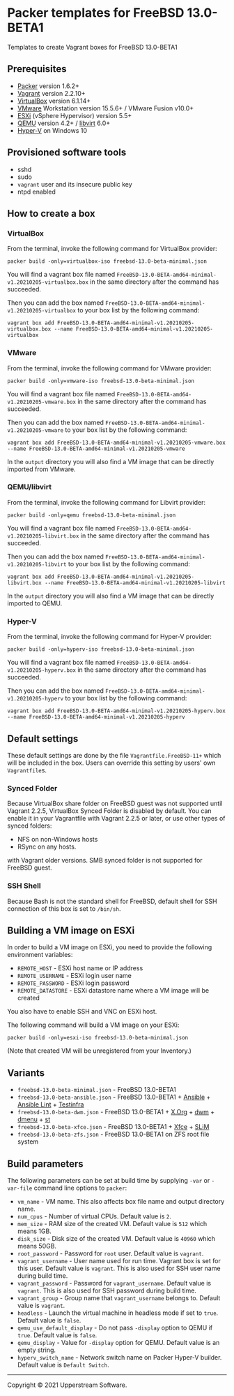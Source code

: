 # Packer templates for FreeBSD 13.0-BETA1

Templates to create Vagrant boxes for FreeBSD 13.0-BETA1

## Prerequisites

* [Packer][] version 1.6.2+
* [Vagrant][] version 2.2.10+
* [VirtualBox][] version 6.1.14+
* [VMware][] Workstation version 15.5.6+ / VMware Fusion v10.0+
* [ESXi][] (vSphere Hypervisor) version 5.5+
* [QEMU][] version 4.2+ / [libvirt][] 6.0+
* [Hyper-V][] on Windows 10

[ESXi]: http://www.vmware.com/products/vsphere-hypervisor
    "Free VMware vSphere Hypervisor, Free Virtualization (ESXi)"
[Hyper-V]: https://docs.microsoft.com/en-us/virtualization/hyper-v-on-windows/about/
    "Introduction to Hyper-V on Windows 10 | Microsoft Docs"
[libvirt]: https://libvirt.org/ "libvirt: The virtualization API"
[Packer]: https://www.packer.io/ "Packer by HashiCorp"
[QEMU]: https://www.qemu.org/ "QEMU"
[Vagrant]: https://www.vagrantup.com/ "Vagrant"
[VirtualBox]: https://www.virtualbox.org/ "Oracle VM VirtualBox"
[VMware]: http://www.vmware.com/
    "VMware Virtualization for Desktop &amp; Server, Application,
    Public &amp; Hybrid Clouds"

## Provisioned software tools

* sshd
* sudo
* `vagrant` user and its insecure public key
* ntpd enabled

## How to create a box

### VirtualBox

From the terminal, invoke the following command for VirtualBox provider:

    packer build -only=virtualbox-iso freebsd-13.0-beta-minimal.json

You will find a vagrant box file named `FreeBSD-13.0-BETA-amd64-minimal-v1.20210205-virtualbox.box`
in the same directory after the command has succeeded.

Then you can add the box named `FreeBSD-13.0-BETA-amd64-minimal-v1.20210205-virtualbox`
to your box list by the following command:

    vagrant box add FreeBSD-13.0-BETA-amd64-minimal-v1.20210205-virtualbox.box --name FreeBSD-13.0-BETA-amd64-minimal-v1.20210205-virtualbox

### VMware

From the terminal, invoke the following command for VMware provider:

    packer build -only=vmware-iso freebsd-13.0-beta-minimal.json

You will find a vagrant box file named `FreeBSD-13.0-BETA-amd64-v1.20210205-vmware.box`
in the same directory after the command has succeeded.

Then you can add the box named `FreeBSD-13.0-BETA-amd64-minimal-v1.20210205-vmware`
to your box list by the following command:

    vagrant box add FreeBSD-13.0-BETA-amd64-minimal-v1.20210205-vmware.box --name FreeBSD-13.0-BETA-amd64-minimal-v1.20210205-vmware

In the `output` directory you will also find a VM image that can be
directly imported from VMware.

### QEMU/libvirt

From the terminal, invoke the following command for Libvirt provider:

    packer build -only=qemu freebsd-13.0-beta-minimal.json

You will find a vagrant box file named `FreeBSD-13.0-BETA-amd64-v1.20210205-libvirt.box`
in the same directory after the command has succeeded.

Then you can add the box named `FreeBSD-13.0-BETA-amd64-minimal-v1.20210205-libvirt`
to your box list by the following command:

    vagrant box add FreeBSD-13.0-BETA-amd64-minimal-v1.20210205-libvirt.box --name FreeBSD-13.0-BETA-amd64-minimal-v1.20210205-libvirt

In the `output` directory you will also find a VM image that can be
directly imported to QEMU.

### Hyper-V

From the terminal, invoke the following command for Hyper-V provider:

    packer build -only=hyperv-iso freebsd-13.0-beta-minimal.json

You will find a vagrant box file named `FreeBSD-13.0-BETA-amd64-v1.20210205-hyperv.box`
in the same directory after the command has succeeded.

Then you can add the box named `FreeBSD-13.0-BETA-amd64-minimal-v1.20210205-hyperv`
to your box list by the following command:

    vagrant box add FreeBSD-13.0-BETA-amd64-minimal-v1.20210205-hyperv.box --name FreeBSD-13.0-BETA-amd64-minimal-v1.20210205-hyperv

## Default settings

These default settings are done by the file `Vagrantfile.FreeBSD-11+`
which will be included in the box.  Users can override this setting by
users' own `Vagrantfile`s.

### Synced Folder

Because VirtualBox share folder on FreeBSD guest was not supported
until Vagrant 2.2.5, VirtualBox Synced Folder is disabled by default.
You can enable it in your Vagrantfile with Vagrant 2.2.5 or later, or
use other types of synced folders:

* NFS on non-Windows hosts
* RSync on any hosts.

with Vagrant older versions.  SMB synced folder is not supported for
FreeBSD guest.

### SSH Shell

Because Bash is not the standard shell for FreeBSD, default shell for
SSH connection of this box is set to `/bin/sh`.

## Building a VM image on ESXi

In order to build a VM image on ESXi, you need to provide the following
environment variables:

* `REMOTE_HOST` - ESXi host name or IP address
* `REMOTE_USERNAME` - ESXi login user name
* `REMOTE_PASSWORD` - ESXi login password
* `REMOTE_DATASTORE` - ESXi datastore name where a VM image will be
   created

You also have to enable SSH and VNC on ESXi host.

The following command will build a VM image on your ESXi:

    packer build -only=esxi-iso freebsd-13.0-beta-minimal.json

(Note that created VM will be unregistered from your Inventory.)

## Variants

* `freebsd-13.0-beta-minimal.json` - FreeBSD 13.0-BETA1
* `freebsd-13.0-beta-ansible.json` - FreeBSD 13.0-BETA1 +
  [Ansible][] + [Ansible Lint] + [Testinfra][]
* `freebsd-13.0-beta-dwm.json` - FreeBSD 13.0-BETA1 + [X.Org][] +
  [dwm][] + [dmenu][] + [st][]
* `freebsd-13.0-beta-xfce.json` - FreeBSD 13.0-BETA1 + [Xfce][] +
  [SLiM][]
* `freebsd-13.0-beta-zfs.json` - FreeBSD 13.0-BETA1 on ZFS root
  file system

[Ansible]: https://www.ansible.com/ "Ansible is Simple IT Automation"
[Ansible Lint]: https://docs.ansible.com/ansible-lint/
  "Ansible Lint Documentation &mdash; Ansible Documentation"
[dmenu]: http://tools.suckless.org/dmenu/ "dmenu | suckless.org tools"
[dwm]: http://dwm.suckless.org/
  "suckless.org dwm - dynamic window manager"
[SLiM]: https://sourceforge.net/projects/slim.berlios/
  "SLiM download | SourceForge.net"
[st]: http://st.suckless.org/ "suckless.org st - simple terminal"
[Testinfra]: https://testinfra.readthedocs.io/en/latest/
  "Testinfra test your infrastructure &#8212; testinfra 3.2.1.dev2+g672a064.d20191006 documentation"
[X.Org]: https://www.x.org/wiki/ "X.Org"
[Xfce]: http://www.xfce.org/ "Xfce Desktop Environment"

## Build parameters

The following parameters can be set at build time by supplying `-var`
or `-var-file` command line options to `packer`:

* `vm_name` - VM name.  This also affects box file name and output
  directory name.
* `num_cpus` - Number of virtual CPUs.  Default value is `2`.
* `mem_size` - RAM size of the created VM.  Default value is `512`
  which means 1GB.
* `disk_size` - Disk size of the created VM.  Default value is `40960`
  which means 50GB.
* `root_password` - Password for `root` user.  Default value is
  `vagrant`.
* `vagrant_username` - User name used for run time.  Vagrant box is set
  for this user.  Default value is `vagrant`.
  This is also used for SSH user name during build time.
* `vagrant_password` - Password for `vagrant_username`.  Default value
  is `vagrant`.  This is also used for SSH password during build time.
* `vagrant_group` - Group name that `vagrant_username` belongs to.
  Default value is `vagrant`.
* `headless` - Launch the virtual machine in headless mode if set to
  `true`.  Default value is `false`.
* `qemu_use_default_display` - Do not pass `-display` option to QEMU if
  `true`.  Default value is `false`.
* `qemu_display` - Value for `-display` option for QEMU.  Default value
  is an empty string.
* `hyperv_switch_name` - Network switch name on Packer Hyper-V builder.
  Default value is `Default Switch`.

- - -

Copyright &copy; 2021 Upperstream Software.
